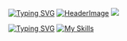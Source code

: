 [![Typing SVG](https://readme-typing-svg.herokuapp.com?weight=100&size=22&duration=750&pause=1000&color=F7D3B9&vCenter=true&repeat=false&width=500&lines=%F0%9F%93%9A++german+student;%F0%9F%92%BB++web+designer;%F0%9F%A7%A0++psychology;%F0%9F%8E%A7++music+enthusiast;%F0%9F%A4%93++nerdy+programmer;%F0%9F%97%BA%EF%B8%8F++traveler;%F0%9F%94%97++github%2Feinfachniemmand)](https://github.com/einfachniemmand/)
[![HeaderImage](https://scriptsandstyles.neocities.org/github-profile/head.png?c=2)](https://github.com/einfachniemmand/)
![](https://komarev.com/ghpvc/?username=einfachniemmand)


[![Typing SVG](https://readme-typing-svg.herokuapp.com?font=Fira+Code&size=10&duration=90&pause=90&color=F7D3B9&width=435&lines=My+skills)](https://github.com/einfachniemmand)
[![My Skills](https://skillicons.dev/icons?i=js,html,css,cloudflare,github,linux,postman)](https://github.com/tandpfun/skill-icons)
